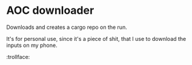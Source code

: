 # AOC downloader

Downloads and creates a cargo repo on the run.

It's for personal use, since it's a piece of shit, that I use to download the inputs on my phone.

:trollface: